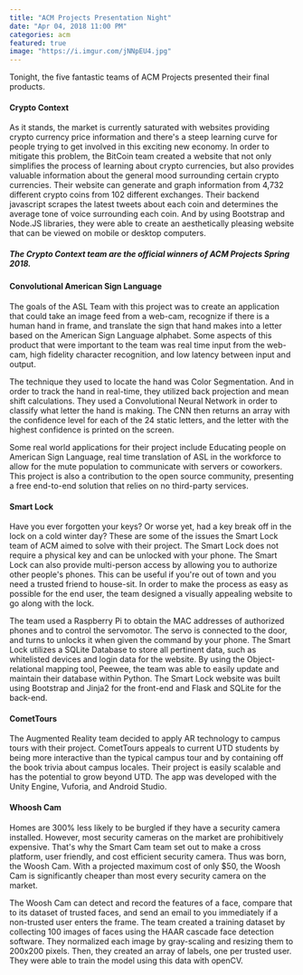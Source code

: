 ```yaml
---
title: "ACM Projects Presentation Night"
date: "Apr 04, 2018 11:00 PM"
categories: acm
featured: true
image: "https://i.imgur.com/jNNpEU4.jpg"
---
```


Tonight, the five fantastic teams of ACM Projects presented their final products. 

<!--more-->

#### Crypto Context

As it stands, the market is currently saturated with websites providing crypto currency price information and there's a steep learning curve for people trying to get involved in this exciting new economy. In order to mitigate this problem, the BitCoin team created a website that not only simplifies the process of learning about crypto currencies, but also provides valuable information about the general mood surrounding certain crypto currencies. Their website can generate and graph information from 4,732 different crypto coins from 102 different exchanges. Their backend javascript scrapes the latest tweets about each coin and determines the average tone of voice surrounding each coin. And by using Bootstrap and Node.JS libraries, they were able to create an aesthetically pleasing website that can be viewed on mobile or desktop computers.

##### The Crypto Context team are the official winners of ACM Projects Spring 2018.

#### Convolutional American Sign Language

The goals of the ASL Team with this project was to create an application that could take an image feed from a web-cam, recognize if there is a human hand in frame, and translate the sign that hand makes into a letter based on the American Sign Language alphabet. Some aspects of this product that were important to the team was real time input from the web-cam, high fidelity character recognition, and low latency between input and output. 

The technique they used to locate the hand was Color Segmentation. And in order to track the hand in real-time, they utilized back projection and mean shift calculations. They used a Convolutional Neural Network in order to classify what letter the hand is making. The CNN then returns an array with the confidence level for each of the 24 static letters, and the letter with the highest confidence is printed on the screen. 

Some real world applications for their project include Educating people on American Sign Language, real time translation of ASL in the workforce to allow for the mute population to communicate with servers or coworkers. This project is also a contribution to the open source community, presenting a free end-to-end solution that relies on no third-party services.


#### Smart Lock

Have you ever forgotten your keys? Or worse yet, had a key break off in the lock on a cold winter day? These are some of the issues the Smart Lock team of ACM aimed to solve with their project. The Smart Lock does not require a physical key and can be unlocked with your phone. The Smart Lock can also provide multi-person access by allowing you to authorize other people's phones. This can be useful if you're out of town and you need a trusted friend to house-sit. In order to make the process as easy as possible for the end user, the team designed a visually appealing website to go along with the lock.

The team used a Raspberry Pi to obtain the MAC addresses of authorized phones and to control the servomotor. The servo is connected to the door, and turns to unlocks it when given the command by your phone. The Smart Lock utilizes a SQLite Database to store all pertinent data, such as whitelisted devices and login data for the website. By using the Object-relational mapping tool, Peewee, the team was able to easily update and maintain their database within Python. The Smart Lock website was built using Bootstrap and Jinja2 for the front-end and Flask and SQLite for the back-end.


#### CometTours

The Augmented Reality team decided to apply AR technology to campus tours with their project. CometTours appeals to current UTD students by being more interactive than the typical campus tour and by containing off the book trivia about campus locales. Their project is easily scalable and has the potential to grow beyond UTD. The app was developed with the Unity Engine, Vuforia, and Android Studio. 


#### Whoosh Cam

Homes are 300% less likely to be burgled if they have a security camera installed. However, most security cameras on the market are prohibitively expensive. That's why the Smart Cam team set out to make a cross platform, user friendly, and cost efficient security camera. Thus was born, the Woosh Cam. With a projected maximum cost of only $50, the Woosh Cam is significantly cheaper than most every security camera on the market. 

The Woosh Cam can detect and record the features of a face, compare that to its dataset of trusted faces, and send an email to you immediately if a non-trusted user enters the frame. The team created a training dataset by collecting 100 images of faces using the HAAR cascade face detection software. They normalized each image by gray-scaling and resizing them to 200x200 pixels. Then, they created an array of labels, one per trusted user. They were able to train the model using this data with openCV.
